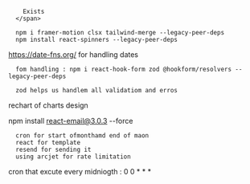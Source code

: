 <span className="font-bold text-gray-500">
        
        Exists
      </span>

      npm i framer-motion clsx tailwind-merge --legacy-peer-deps
      npm install react-spinners --legacy-peer-deps

https://date-fns.org/ for handling dates 


      fom handling : npm i react-hook-form zod @hookform/resolvers --legacy-peer-deps

      zod helps us handlem all validatiom and erros



rechart of charts design 




npm install react-email@3.0.3 --force


      

      cron for start ofmonthamd end of maon
      react for template 
      resend for sending it
      using arcjet for rate limitation

cron that excute every midniogth : 0 0 * * *